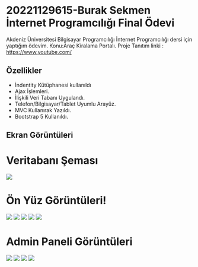 
# 20221129615-Burak Sekmen İnternet Programcılığı Final Ödevi

Akdeniz Üniversitesi Bilgisayar Programcılığı İnternet Programcılığı dersi için yaptığım ödevim.
Konu:Araç Kiralama Portalı. Proje Tanıtım linki : https://www.youtube.com/


## Özellikler

- İndentity Kütüphanesi kullanıldı
- Ajax İşlemleri.
- İlişkili Veri Tabanı Uygulandı.
- Telefon/Bilgisayar/Tablet Uyumlu Arayüz.
- MVC Kullanırak Yazıldı.
- Bootstrap 5 Kullanıldı.


  
## Ekran Görüntüleri
<h1>Veritabanı Şeması</h1>
<img src="https://i.hizliresim.com/4acpeo1.png">


<h1>Ön Yüz Görüntüleri!</h1>
<img src="https://i.hizliresim.com/mduv1zm.png">
<img src="https://i.hizliresim.com/snvm1bb.png">
<img src="https://i.hizliresim.com/5afmx9r.jpg">
<img src="https://i.hizliresim.com/3kzqz0b.png">
<img src="https://i.hizliresim.com/g7nay4u.jpg">


<h1>Admin Paneli Görüntüleri</h1>
<img src="https://i.hizliresim.com/7d601cl.jpg">
<img src="https://i.hizliresim.com/75fuv26.jpg">
<img src="https://i.hizliresim.com/5mcrwse.jpg">
<img src="https://i.hizliresim.com/s33x6f7.jpg">
